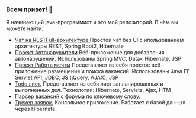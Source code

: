 ### Всем привет! 👋

Я начинающий java-программист и это мой репозиторий. В нём вы можете найти:

- <a href=https://github.com/alexg3011/job4j_chat>Чат на RESTFull-архитектуре.</a>Простой чат без UI с ипользованием архитектуры REST, Spring Boot2, Hibernate
- <a href=https://github.com/alexg3011/job4j_car_accident>Проект Автонарушители</a> Веб-приложение для добавления автонарушений. Использованы Spring MVC, Data< Hibernate, JSP
- <a href=https://github.com/alexg3011/job4j_dreamjob>Проект Работа мечты</a> Представляет из себя простое веб-приложение размещения и поиска вакансий. Использованы Java EE Servlet API, JDBC, JS (jQuery, AJAX), JSP
- <a href=https://github.com/alexg3011/job4j_todo>Todo лист.</a> Представляет из себя лист запланированных и выполненных дел. Технологии: Hibernate, Servlets, Ajax, HTM
- <a href=https://github.com/alexg3011/job4j_grabber>Парсер вакансий с форума по ключевому слову.</a> 
- <a href=https://github.com/alexg3011/job4j_tracker>Трекер заявок.</a> Консольное приложение. Работает с базой данных через Hibernate.
